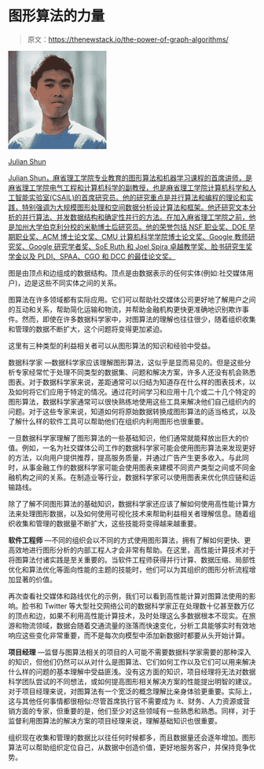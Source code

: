 # 图形算法的力量

> 原文：<https://thenewstack.io/the-power-of-graph-algorithms/>

[](https://professional.mit.edu/programs/faculty-profiles/julian-shun)

[![](img/5b504ac96ea547464fa8709bdf8f2951.png)](https://professional.mit.edu/programs/faculty-profiles/julian-shun)

[Julian Shun](https://professional.mit.edu/programs/faculty-profiles/julian-shun)

[Julian Shun，麻省理工学院专业教育的图形算法和机器学习课程的首席讲师，是麻省理工学院电气工程和计算机科学的副教授，也是麻省理工学院计算机科学和人工智能实验室(CSAIL)的首席研究员。他的研究重点是并行算法和编程的理论和实践，特别强调为大规模图形处理和空间数据分析设计算法和框架。他还研究文本分析的并行算法、并发数据结构和确定性并行的方法。在加入麻省理工学院之前，他是加州大学伯克利分校的米勒博士后研究员。他的荣誉包括 NSF 职业奖、DOE 早期职业奖、ACM 博士论文奖、CMU 计算机科学学院博士论文奖、Google 教师研究奖、Google 研究学者奖、SoE Ruth 和 Joel Spira 卓越教学奖、脸书研究生奖学金以及 PLDI、SPAA、CGO 和 DCC 的最佳论文奖。](https://professional.mit.edu/programs/faculty-profiles/julian-shun)

[](https://professional.mit.edu/programs/faculty-profiles/julian-shun)[](https://professional.mit.edu/programs/faculty-profiles/julian-shun)

图是由顶点和边组成的数据结构。顶点是由数据表示的任何实体(例如:社交媒体用户)，边是这些不同实体之间的关系。

图算法在许多领域都有实际应用。它们可以帮助社交媒体公司更好地了解用户之间的互动和关系，帮助简化运输和物流，并帮助金融机构更快更准确地识别欺诈事件。然而，即使在许多数据科学家中，对图算法的理解也往往很少，随着组织收集和管理的数据不断扩大，这个问题将变得更加紧迫。

这里有三种类型的利益相关者可以从图形算法的知识和经验中受益。

数据科学家 —数据科学家应该理解图形算法，这似乎是显而易见的。但是这些分析专家经常忙于处理不同类型的数据集、问题和解决方案，许多人还没有机会熟悉图表。对于数据科学家来说，差距通常可以归结为知道存在什么样的图表技术，以及如何将它们应用于特定的情况。通过花时间学习和应用十几个或二十几个特定的图形算法，数据科学家通常可以很快熟练地使用这些工具来解决他们自己组织内的问题。对于这些专家来说，知道如何将原始数据转换成图形算法的适当格式，以及了解什么样的软件工具可以帮助他们在组织内利用图形也很重要。

一旦数据科学家理解了图形算法的一些基础知识，他们通常就能释放出巨大的价值。例如，一名为社交媒体公司工作的数据科学家可能会使用图形算法来发现更好的方法，以向用户提供推荐，提高服务质量，并通过广告产生更多收入。与此同时，从事金融工作的数据科学家可能会使用图表来建模不同资产类型之间或不同金融机构之间的关系。在制造业等行业，数据科学家可以使用图表来优化供应链和运输路线。

除了了解不同图形算法的基础知识，数据科学家还应该了解如何使用高性能计算方法来处理图形数据，以及如何使用可视化技术来帮助利益相关者理解信息。随着组织收集和管理的数据量不断扩大，这些技能将变得越来越重要。

**软件工程师** —不同的组织会以不同的方式使用图形算法，拥有了解如何更快、更高效地进行图形分析的内部工程人才会非常有帮助。在这里，高性能计算技术对于将图算法付诸实践是至关重要的。当软件工程师获得并行计算、数据压缩、局部性优化和算法优化等面向性能的主题的技能时，他们可以为其组织的图形分析流程增加显著的价值。

再次查看社交媒体和路线优化的示例，我们可以看到高性能计算对图算法使用的影响。脸书和 Twitter 等大型社交网络公司的数据科学家正在处理数十亿甚至数万亿的顶点和边，如果不利用高性能计算技术，及时处理这么多数据根本不现实。在旅游和物流领域，数据会随着交通流量的涨落而快速变化，分析工具能够实时有效地响应这些变化非常重要，而不是每次向模型中添加新数据时都要从头开始计算。

**项目经理** —监督与图算法相关的项目的人可能不需要数据科学家需要的那种深入的知识，但他们仍然可以从对什么是图算法、它们如何工作以及它们可以用来解决什么样的问题的基本理解中受益匪浅。没有这方面的知识，项目经理将无法对数据科学团队尝试的不同想法，或如何提高图形相关解决方案的性能提出明智的建议。对于项目经理来说，对图算法有一个宽泛的概念理解比亲身体验更重要。实际上，这与其他任何事情都很相似:尽管首席执行官不需要成为 it、财务、人力资源或营销方面的专家，但重要的是，他们至少对这些领域有一些熟悉和熟悉。同样，对于监督利用图算法的解决方案的项目经理来说，理解基础知识也很重要。

组织现在收集和管理的数据比以往任何时候都多，而且数据量还会逐年增加。图形算法可以帮助组织定位自己，从数据中创造价值，更好地服务客户，并保持竞争优势。

<svg xmlns:xlink="http://www.w3.org/1999/xlink" viewBox="0 0 68 31" version="1.1"><title>Group</title> <desc>Created with Sketch.</desc></svg>
